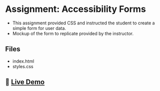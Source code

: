 # Assignment: Accessibility Forms
- This assignment provided CSS and instructed the student to create a simple form for user data.
- Mockup of the form to replicate provided by the instructor.

## Files
- index.html
- styles.css

## 🔗 [Live Demo](https://ventura-christian.github.io/GIT414/Form/)

